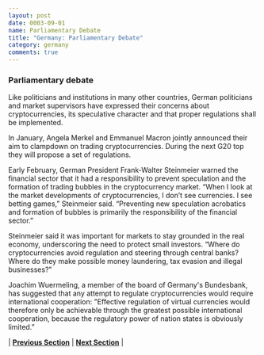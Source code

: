 ```yaml
---
layout: post
date: 0003-09-01
name: Parliamentary Debate
title: "Germany: Parliamentary Debate"
category: germany
comments: true
---
```



### Parliamentary debate
Like politicians and institutions in many other countries, German politicians and market supervisors have expressed their concerns about cryptocurrencies, its speculative character and that proper regulations shall be implemented.

In January, Angela Merkel and Emmanuel Macron jointly announced their aim to clampdown on trading cryptocurrencies. During the next G20 top they will propose a set of regulations.

Early February, German President Frank-Walter Steinmeier warned the financial sector that it had a responsibility to prevent speculation and the formation of trading bubbles in the cryptocurrency market. “When I look at the market developments of cryptocurrencies, I don’t see currencies. I see betting games,” Steinmeier said. “Preventing new speculation acrobatics and formation of bubbles is primarily the responsibility of the financial sector.”

Steinmeier said it was important for markets to stay grounded in the real economy, underscoring the need to protect small investors. “Where do cryptocurrencies avoid regulation and steering through central banks? Where do they make possible money laundering, tax evasion and illegal businesses?”

Joachim Wuermeling, a member of the board of Germany's Bundesbank, has suggested that any attempt to regulate cryptocurrencies would require international cooperation: "Effective regulation of virtual currencies would therefore only be achievable through the greatest possible international cooperation, because the regulatory power of nation states is obviously limited.”



| **[Previous Section]( https://neo-project.github.io/global-blockchain-compliance-hub//germany/germany-tax-and-auditing-requirements.html)** | **[Next Section]( https://neo-project.github.io/global-blockchain-compliance-hub//germany/germany-laws-token-sales.html)** |
